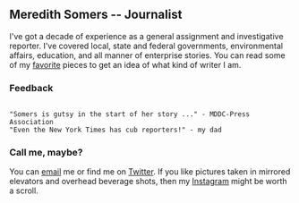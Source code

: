 ## Meredith Somers -- Journalist

I've got a decade of experience as a general assignment and investigative reporter. I've covered local, state and federal governments, environmental affairs, education, and all manner of enterprise stories. You can read some of my [favorite](writing.md) pieces to get an idea of what kind of writer I am.



### Feedback


```

"Somers is gutsy in the start of her story ..." - MDDC-Press Association 
"Even the New York Times has cub reporters!" - my dad

```




### Call me, maybe?

You can [email](mailto:masomers@gmail.com) me or find me on [Twitter](https://twitter.com/meredithsomers?lang=en). If you like pictures taken in mirrored elevators and overhead beverage shots, then my [Instagram](https://www.instagram.com/meredithsomers/) might be worth a scroll.
